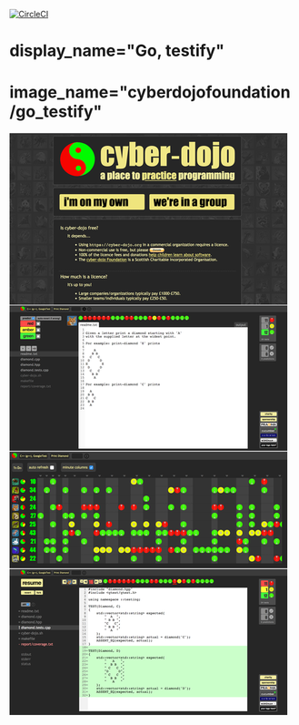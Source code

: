 
[![CircleCI](https://circleci.com/gh/cyber-dojo-languages/go-testify.svg?style=svg)](https://circleci.com/gh/cyber-dojo-languages/go-testify)

# display_name="Go, testify"
# image_name="cyberdojofoundation/go_testify"

![cyber-dojo.org home page](https://github.com/cyber-dojo/cyber-dojo/blob/master/shared/home_page_snapshot.png)
